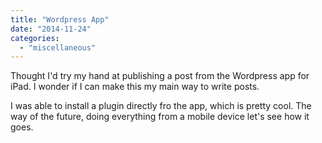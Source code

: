 ```yaml
---
title: "Wordpress App"
date: "2014-11-24"
categories: 
  - "miscellaneous"
---
```


Thought I'd try my hand at publishing a post from the Wordpress app for iPad. I wonder if I can make this my main way to write posts.

I was able to install a plugin directly fro the app, which is pretty cool. The way of the future, doing everything from a mobile device let's see how it goes.
